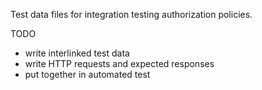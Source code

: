 Test data files for integration testing authorization policies.

TODO 
- write interlinked test data
- write HTTP requests and expected responses
- put together in automated test

